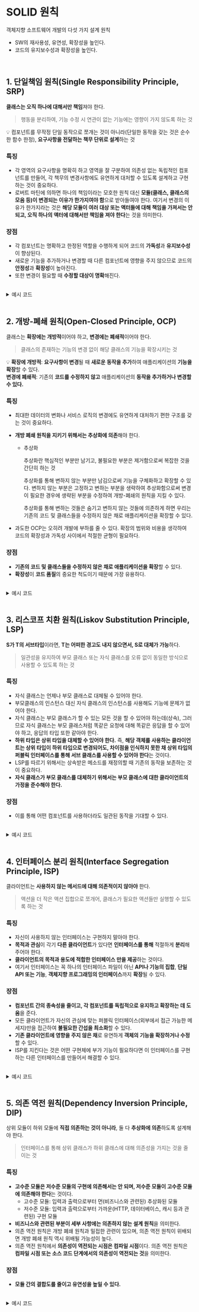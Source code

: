 # SOLID 원칙

객체지향 소프트웨어 개발의 다섯 가지 설계 원칙

- SW의 재사용성, 유연성, 확장성을 높인다.
- 코드의 유지보수성과 확장성을 높인다.

<br>

## 1. 단일책임 원칙(Single Responsibility Principle, SRP)

**클래스는 오직 하나에 대해서만 책임**져야 한다.

> 행동을 분리하여, 기능 수정 시 연관이 없는 기능에는 영향이 가지 않도록 하는 것

💡 컴포넌트를 무작정 단일 동작으로 쪼개는 것이 아니라(단일한 동작을 갖는 것은 순수한 함수 한정), **요구사항을 전달하는 책무 단위로 설계**하는 것

### 특징

- 각 영역의 요구사항을 명확히 하고 영역을 잘 구분하여 의존성 없는 독립적인 컴포넌트를 만들어, 각 책무의 변경사항에도 유연하게 대처할 수 있도록 설계하고 구현하는 것이 중요하다.
- 로버트 마틴에 의하면 하나의 책임이라는 모호한 원칙 대신 **모듈(클래스, 클래스의 모음 등)이 변경되는 이유가 한가지여야 함**으로 받아들여야 한다. 여기서 변경의 이유가 한가지라는 것은 **해당 모듈이 여러 대상 또는 액터들에 대해 책임을 가져서는 안되고, 오직 하나의 액터에 대해서만 책임을 져야 한다**는 것을 의미한다.

### 장점

- 각 컴포넌트는 명확하고 한정된 역할을 수행하게 되어 코드의 **가독성**과 **유지보수성**이 향상된다.
- 새로운 기능을 추가하거나 변경할 때 다른 컴포넌트에 영향을 주지 않으므로 코드의 **안정성**과 **확장성**이 높아진다.
- 또한 변경이 필요할 때 **수정할 대상이 명확**해진다.

<br>

<details>
<summary>예시 코드</summary>
<div markdown="1">

> 사용자 입력을 받아, 비밀번호를 암호화하여 DB에 저장하는 로직. 사용자 추가 로직 내에 비밀번호 암호화가 포함되어 있는 문제가 있다.


```java
@Service
@RequiredArgsConstructor
public class UserService {

    private final UserRepository userRepository;

		// 사용자 추가
    public void **addUser**(final String email, final String pw) {
				// 비밀번호 암호화 로직
        final StringBuilder sb = new StringBuilder();

        for(byte b : pw.getBytes(StandardCharsets.UTF_8)) {
            sb.append(Integer.toString((b & 0xff) + 0x100, 16).substring(1));
        }

        final String encryptedPassword = sb.toString();
        final User user = User.builder()
            .email(email)
            .pw(encryptedPassword).build();

        userRepository.save(user);
    }
}
```

- 위의 UserService에 사용자 추가 로직으로 다양한 액터(기획팀, 보안팀)로부터 변경(사용자 역할 추가, 비밀번호 암호화 방식 개선 등)이 발생할 수 있다.
- 하지만 위에서는 SRP를 지키지 못하고 있기 때문에 비밀번호 암호화에 대한 책임을 분리해주어야 한다. 암호화를 책임지는 별도의 클래스를 만들어 UserService로부터 이를 추상화하고 해당 클래스를 합성하여 접근 및 사용하면 비밀번호 암호화 방식 개선이라는 변경을 분리할 수 있는 것이다.

> 사용자 추가와 비밀번호 암호화 로직을 분리하여 SRP를 지킬 수 있다. 

```java
@Component
public class **SimplePasswordEncoder** {
		**// 비밀번호 암호화 로직 분리**
    public String **encryptPassword**(final String pw) {
        final StringBuilder sb = new StringBuilder();

        for(byte b : pw.getBytes(StandardCharsets.UTF_8)) {
            sb.append(Integer.toString((b & 0xff) + 0x100, 16).substring(1));
        }

        return sb.toString();
    }
}

@Service
@RequiredArgsConstructor
public class UserService {

    private final UserRepository userRepository;
    **private final** **SimplePasswordEncoder** **passwordEncoder**;

    public void **addUser**(final String email, final String pw) {
        final String encryptedPassword = passwordEncoder.encryptPassword(pw);

        final User user = User.builder()
            .email(email)
            .pw(encryptedPassword).build();

        userRepository.save(user);
    }
}
```

💡 SRP를 위반하는지 판단하는 것은 상당히 어려운데, 그 이유는 동일한 대상이라 할지라도 유스케이스나 요구 사항의 단계에 따라 책임이 단일한지 여부가 달라질 수 있기 때문이다. 유스케이스를 변경하거나 요구 사항이 달라질 경우에는 기존에 충족했던 단일 책임 원칙이 충족되지 못할 수 있다.

</div>
</details>
<br>

## 2. 개방-폐쇄 원칙(Open-Closed Principle, OCP)

클래스는 **확장에는 개방적**이어야 하고, **변경에는 폐쇄적**이어야 한다.

> 클래스의 존재하는 기능의 변경 없이 해당 클래스의 기능을 확장시키는 것
 

💡 
**확장에 개방적**: **요구사항이 변경**될 때 **새로운 동작을 추가**하여 애플리케이션의 **기능을 확장**할 수 있다.  
**변경에 폐쇄적**: 기존의 **코드를 수정하지 않고** 애플리케이션의 **동작을 추가하거나 변경할 수 있다.**

### **특징**

- 최대한 데이터의 변화나 서비스 로직의 변경에도 유연하게 대처하기 편한 구조를 갖는 것이 중요하다.
- **개방 폐쇄 원칙을 지키기 위해서는 추상화에 의존**해야 한다.
    - 추상화
        
        추상화란 핵심적인 부분만 남기고, 불필요한 부분은 제거함으로써 복잡한 것을 간단히 하는 것
        
        추상화를 통해 변하지 않는 부분만 남김으로써 기능을 구체화하고 확장할 수 있다. 
        변하지 않는 부분은 고정하고 변하는 부분을 생략하여 추상화함으로써 변경이 필요한 경우에 생략된 부분을 수정하여 개방-폐쇄의 원칙을 지킬 수 있다.
        
        추상화를 통해 변하는 것들은 숨기고 변하지 않는 것들에 의존하게 하면 우리는 기존의 코드 및 클래스들을 수정하지 않은 채로 애플리케이션을 확장할 수 있다.
        
- 과도한 OCP는 오히려 개발에 부하를 줄 수 있다. 확장의 범위와 비용을 생각하여 코드의 확장성과 가독성 사이에서 적절한 균형이 필요하다.

### **장점**

- **기존의 코드 및 클래스들을 수정하지 않은 채로 애플리케이션을 확장**할 수 있다.
- **확장성**이 **코드 품질**의 중요한 척도이기 때문에 가장 유용하다.

<br>

<details>
<summary>예시 코드</summary>
<div markdown="1">

> 비밀번호 암호화를 강화하기 위해 SHA-256 알고리즘을 사용하는 새로운 PasswordEncoder를 생성하였다. 하지만 이를 적용하려고 하니 새로운 암호화 정책과 무관한 UserService를 함께 수정해야하는 문제가 발생하였다.
> 

```java
@Component
public class **SHA256PasswordEncoder** {

    private final static String SHA_256 = "SHA-256";

    public String encryptPassword(final String pw)  {
        final MessageDigest digest;
        try {
            digest = MessageDigest.getInstance(SHA_256);
        } catch (NoSuchAlgorithmException e) {
            throw new IllegalArgumentException();
        }

        final byte[] encodedHash = digest.digest(pw.getBytes(StandardCharsets.UTF_8));

        return bytesToHex(encodedHash);
    }

    private String bytesToHex(final byte[] encodedHash) {
        final StringBuilder hexString = new StringBuilder(2 * encodedHash.length);

        for (final byte hash : encodedHash) {
            final String hex = Integer.toHexString(0xff & hash);
            if (hex.length() == 1) {
                hexString.append('0');
            }
            hexString.append(hex);
        }

        return hexString.toString();
    }
}

@Service
@RequiredArgsConstructor
public class UserService {

    private final UserRepository userRepository;
    **private final SHA256PasswordEncoder passwordEncoder;
    // 비밀번호 암호화 정책과는 무관한 UserService도 수정해야 함**

    ...
    
}
```

- 위의 예제에서 추상화 할 수 있는 것을 보자. 변하지 않는 것은 사용자 추가 시 암호화가 필요하다는 것이고, 변하는 것은 구체적인 암호화 정책이다. 그러므로 UserService는 암호화 정책까지는 알 필요가 없이 passwordEncoder 객체를 통해 암호화된 비밀번호를 받기만 하면된다.

> UserService가 구체적인 암호화 클래스에 의존하지 않고 PasswordEncoder라는 인터페이스에 의존하도록 추상화하면 OCP를 충족하는 코드를 작성할 수 있다.
> 

```java
public **interface** **PasswordEncoder** {
    String **encryptPassword**(final String pw);
}

@Component
public class **SHA256PasswordEncoder implements PasswordEncoder** {

    @Override
    public String **encryptPassword**(final String pw)  {
        ...
    }
}

@Service
@RequiredArgsConstructor
public class UserService {

    private final UserRepository userRepository;
    private final PasswordEncoder passwordEncoder;

    public void addUser(final String email, final String pw) {
        final String encryptedPassword = passwordEncoder.encryptPassword(pw);

        final User user = User.builder()
            .email(email)
            .pw(encryptedPassword).build();

        userRepository.save(user);
    } 
}
```
</div>
</details>
<br>

## 3. 리스코프 치환 원칙(Liskov Substitution Principle, LSP)
**S가 T의 서브타입**이라면, **T는 어떠한 경고도 내지 않으면서, S로 대체가 가능**하다.

> 일관성을 유지하여 부모 클래스 또는 자식 클래스를 오류 없이 동일한 방식으로 사용할 수 있도록 하는 것
> 

### 특징

- 자식 클래스는 언제나 부모 클래스로 대체될 수 있어야 한다.
- 부모클래스의 인스턴스 대신 자식 클래스의 인스턴스를 사용해도 기능에 문제가 없어야 한다.
- 자식 클래스는 부모 클래스가 할 수 있는 모든 것을 할 수 있어야 하는데(상속), 그러므로 자식 클래스는 부모 클래스처럼 똑같은 요청에 대해 똑같은 응답을 할 수 있어야 하고, 응답의 타입 또한 같아야 한다.
- **하위 타입은 상위 타입을 대체할 수 있어야 한다.** 즉, **해당 객체를 사용하는 클라이언트는 상위 타입이 하위 타입으로 변경되어도, 차이점을 인식하지 못한 채 상위 타입의 퍼블릭 인터페이스를 통해 서브 클래스를 사용할 수 있어야 한다**는 것이다.
- LSP를 따르기 위해서는 상속받은 메소드를 재정의할 때 기존의 동작을 보존하는 것이 중요하다.
- **자식 클래스가 부모 클래스를 대체하기 위해서는 부모 클래스에 대한 클라이언트의 가정을 준수해야 한다.**

### 장점

- 이를 통해 어떤 컴포넌트를 사용하더라도 일관된 동작을 기대할 수 있다.

<br>

<details>
<summary>예시 코드</summary>
<div markdown="1">

> 아래는 정사각형은 직사각형이다.(Square is a Rectangle) 라는 예시를 구현한 코드이다.

```java
@Getter
@Setter
@AllArgsConstructor
public class **Rectangle** {  **// 직사각형**

    private int width, height;

    public int getArea() {
        return width * height;
    }

}

public class **Square** **extends Rectangle** {  **// 정사각형**

    public Square(int size) {
        super(size, size);
    }
	
		// 너비나 높이 중 하나만 설정해도 둘 다 설정되도록 오버라이딩 하였다.
    @Override
    public void setWidth(int width) {
        super.setWidth(width);
        super.setHeight(width);
    }

    @Override
    public void setHeight(int height) {
        super.setWidth(height);
        super.setHeight(height);
    }
}

// 직사각형 resize 메서드
public void resize(Rectangle rectangle, int width, int height) {
    rectangle.setWidth(width);
    rectangle.setHeight(height);
    if (rectangle.getWidth() != width && rectangle.getHeight() != height) {
        throw new IllegalStateException();
    }
}
```

- 여기서 Square는 하나의 변수만을 생성자로 받으면서, width나 height 중 하나만 설정하는 경우에는 둘 다 설정되도록 메소드가 오버라이딩 되어있다. 이를 이용하는 클라이언트는 당연히 직사각형의 너비와 높이가 다르다고 가정할 것이고, 직사각형을 resize()하려는 경우에는 위의 resize() 메소드를 이용할 것이다.
- 문제는 resize()의 파라미터로 정사각형인 Square가 전달되는 경우다. 직사각형 Rectangle은 정사각형 Square의 부모 클래스이므로 Square 역시 전달 가능한데, Square는 너비와 높이가 동일하게 설정되므로 예를 들어 다음과 같은 메소드를 호출하면 문제가 발생한다.

```java
Rectangle rectangle = new Square();
resize(rectangle, 100, 150);
```

- 이는 **클라이언트 관점**에서 부모 클래스와 자식 클래스의 행동이 호환되지 않으므로 LSP를 위반하는 경우이다. LSP가 성립한다는 것은 자식 클래스가 부모 클래스 대신 사용될 수 있어야 하기 때문이다.
- 위의 예시에서 클라이언트는 직사각형의 너비와 높이는 다를 것이라고 가정하는데, 정사각형은 이를 준수하지 못한다. 우리는 여기서 **대체 가능성을 결정해야 하는 것은 해당 객체를 이용하는 클라이언트**임을 잊지 말아야 한다.

</div>
</details>
<br>

## 4. 인터페이스 분리 원칙(Interface Segregation Principle, ISP)

클라이언트는 **사용하지 않는 메서드에 대해 의존적이지 않아야** 한다.

> 액션을 더 작은 액션 집합으로 쪼개어, 클래스가 필요한 액션들만 실행할 수 있도록 하는 것


### 특징

- 자신이 사용하지 않는 인터페이스는 구현하지 말아야 한다.
- **목적과 관심**이 각기 **다른 클라이언트**가 있다면 **인터페이스를 통해** 적절하게 **분리**해주어야 한다.
- **클라이언트의 목적과 용도에 적합한 인터페이스 만을 제공**하는 것이다.
- 여기서 인터페이스는 꼭 하나의 인터페이스 파일이 아닌 **API나 기능의 집합**, **단일 API 또는 기능**, **객체지향 프로그래밍의 인터페이스**까지 **확장**될 수 있다.

### 장점

- **컴포넌트 간의 종속성을 줄이고, 각 컴포넌트를 독립적으로 유지하고 확장하는 데 도움**을 준다.
- 모든 클라이언트가 자신의 관심에 맞는 퍼블릭 인터페이스(외부에서 접근 가능한 메세지)만을 접근하여 **불필요한 간섭을 최소화**할 수 있다.
- **기존 클라이언트에 영향을 주지 않은 채**로 유연하게 **객체의 기능을 확장하거나 수정**할 수 있다.
- ISP를 지킨다는 것은 어떤 구현체에 부가 기능이 필요하다면 이 인터페이스를 구현하는 다른 인터페이스를 만들어서 해결할 수 있다.

<br>

<details>
<summary>예시 코드</summary>
<div markdown="1">

> 사용자가 비밀번호를 변경할 때 입력한 비밀번호가 기존 비밀번호와 같은지 검사하는 로직을 다른 Authentication 로직에 추가한다고 가정하자. 그러면 우리는 다음과 같은 isCorrectPassword라는 퍼블릭 인터페이스를 추가해줄 것이다.


```java
@Component
public class SHA256PasswordEncoder implements PasswordEncoder {

    @Override
    public String encryptPassword(final String pw)  {
        ...
    }

    public String **isCorrectPassword**(final String rawPw, final String pw) {
        final String encryptedPw = encryptPassword(rawPw);
        return encryptedPw.equals(pw);
    }
}
```

- 하지만 UserService에서는 비밀번호 암호화를 위한 encryptPassword() 만을 필요로 하고, 불필요하게 isCorrectPassword를 알 필요가 없다. 현재 UserService는 PasswordEncoder를 주입받아 encrpytPassword에만 접근 가능하므로 인터페이스 분리가 잘 된 것 처럼 보인다. 하지만 새롭게 추가될 Authentication 로직에서는 isCorrectPassword에 접근하기 위해 구체 클래스인 SHA256PasswordEncoder를 주입받아야 하는데 그러면 불필요한 encryptPassword에도 접근 가능해지고, 인터페이스 분리 원칙을 위배하게 된다.
- 물론 PasswordEncoder에 isCorrectPassword 퍼블릭 인터페이스를 추가해줄 수 있지만, 클라이언트의 목적과 용도에 적합한 인터페이스 만을 제공한다는 인터페이스 분리 원칙을 지키기 위해서라도 이미 만든 인터페이스는 건드리지 않는 것이 좋다.
- 그러므로 위의 상황을 해결하기 위해서는 비밀번호 검사를 의미하는 별도의 인터페이스(PasswordChecker)를 만들고 해당 인터페이스로 주입 받도록 하는 것이 적합하다.

```java
public interface **PasswordChecker** {
    String **isCorrectPassword**(final String rawPw, final String pw);
}

@Component
public class SHA256PasswordEncoder **implements PasswordEncoder, PasswordChecker** {

    @Override
    public String encryptPassword(final String pw)  {
        ...
    }

    @Override
    public String isCorrectPassword(final String rawPw, final String pw) {
        final String encryptedPw = encryptPassword(rawPw);
        return encryptedPw.equals(pw);
    }
}
```

</div>
</details>
<br>

## 5. 의존 역전 원칙(Dependency Inversion Principle, DIP)

상위 모듈이 하위 모듈에 **직접 의존하는 것이 아니라**, 둘 다 **추상화에 의존**하도록 설계해야 한다.

> 인터페이스를 통해 상위 클래스가 하위 클래스에 대해 의존성을 가지는 것을 줄이는 것

### 특징

- **고수준 모듈은 저수준 모듈의 구현에 의존해서는 안 되며, 저수준 모듈이 고수준 모듈에 의존해야 한다**는 것이다.
    - 고수준 모듈: 입력과 출력으로부터 먼(비즈니스와 관련된) 추상화된 모듈
    - 저수준 모듈: 입력과 출력으로부터 가까운(HTTP, 데이터베이스, 캐시 등과 관련된) 구현 모듈
- **비즈니스와 관련된 부분이 세부 사항에는 의존하지 않는 설계 원칙**을 의미한다.
- 의존 역전 원칙은 개방 폐쇄 원칙과 밀접한 관련이 있으며, 의존 역전 원칙이 위배되면 개방 폐쇄 원칙 역시 위배될 가능성이 높다.
- 의존 역전 원칙에서 **의존성이 역전되는 시점은 컴파일 시점**이다. 의존 역전 원칙은 **컴파일 시점 또는 소스 코드 단계에서의 의존성이 역전되는 것**을 의미한다.

### 장점

- **모듈 간의 결합도를 줄이고 유연성을 높일 수 있다.**

<br>

<details>
<summary>예시 코드</summary>
<div markdown="1">

> 앞선 개방폐쇄 원칙 예시 코드에서 이미 의존성 역전에 대한 예시를 함꼐 다룬거나 마찬가지이다.

- SimplePasswordEncoder는 암호화를 구체화한 클래스인데, UserService가 SimplePasswordEncoder에 직접 의존하는 것은 DIP에 위배된다. 그러므로 UserService가 변하지 않는 추상화에 의존하도록 변경이 필요하고, 우리는 PasswordEncoder 인터페이스를 만들어서 이에 의존하도록 변경하였다. UserService가 추상화된 PasswordEncoder에 의존하므로 암호화 정책이변경되어도 다른 곳들로 변경이 전파되지 않아 유연한 어플리케이션이 된다.

    ![image](https://github.com/user-attachments/assets/8ba55374-2c6d-4182-bac0-c238fa5459f8)

- 주의해야 할 점은 위에 말했듯, 의존 역전 원칙에서 **의존성이 역전되는 시점은 컴파일 시점**이라는 것이다. 런타임 시점에는 UserService가 SHA256PasswordEncoder라는 구체 클래스에 의존한다. 하지만 의존 역전 원칙은 컴파일 시점 또는 소스 코드 단계에서의 의존성이 역전되는 것을 의미하며, 코드에서는 UserService가 PasswordEncoder라는 인터페이스에 의존한다.

</div>
</details>